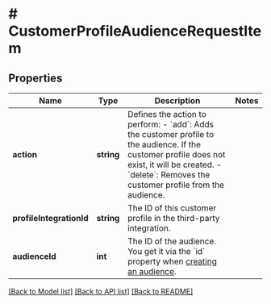 # # CustomerProfileAudienceRequestItem

## Properties

Name | Type | Description | Notes
------------ | ------------- | ------------- | -------------
**action** | **string** | Defines the action to perform: - &#x60;add&#x60;: Adds the customer profile to the audience. If the customer profile does not exist, it will be created. - &#x60;delete&#x60;: Removes the customer profile from the audience. | 
**profileIntegrationId** | **string** | The ID of this customer profile in the third-party integration. | 
**audienceId** | **int** | The ID of the audience. You get it via the &#x60;id&#x60; property when [creating an audience](#operation/createAudienceV2). | 

[[Back to Model list]](../../README.md#documentation-for-models) [[Back to API list]](../../README.md#documentation-for-api-endpoints) [[Back to README]](../../README.md)


